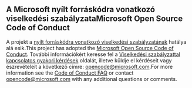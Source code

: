 ## <a name="microsoft-open-source-code-of-conduct"></a><span data-ttu-id="a3c06-101">A Microsoft nyílt forráskódra vonatkozó viselkedési szabályzata</span><span class="sxs-lookup"><span data-stu-id="a3c06-101">Microsoft Open Source Code of Conduct</span></span>
<span data-ttu-id="a3c06-102">A projekt a [nyílt forráskódra vonatkozó viselkedési szabályzatának](https://opensource.microsoft.com/codeofconduct/) hatálya alá esik.</span><span class="sxs-lookup"><span data-stu-id="a3c06-102">This project has adopted the [Microsoft Open Source Code of Conduct](https://opensource.microsoft.com/codeofconduct/).</span></span>
<span data-ttu-id="a3c06-103">További információkért keresse fel a [Viselkedési szabályzattal kapcsolatos gyakori kérdések](https://opensource.microsoft.com/codeofconduct/faq/) oldalát, illetve küldje el kérdéseit vagy észrevételeit a következő címre: [opencode@microsoft.com](mailto:opencode@microsoft.com).</span><span class="sxs-lookup"><span data-stu-id="a3c06-103">For more information see the [Code of Conduct FAQ](https://opensource.microsoft.com/codeofconduct/faq/) or contact [opencode@microsoft.com](mailto:opencode@microsoft.com) with any additional questions or comments.</span></span>